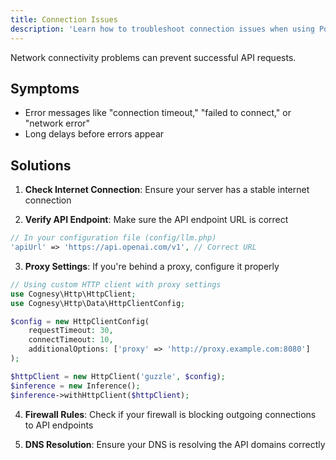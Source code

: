 ```yaml
---
title: Connection Issues
description: 'Learn how to troubleshoot connection issues when using Polyglot.'
---
```


Network connectivity problems can prevent successful API requests.

## Symptoms

- Error messages like "connection timeout," "failed to connect," or "network error"
- Long delays before errors appear

## Solutions

1. **Check Internet Connection**: Ensure your server has a stable internet connection

2. **Verify API Endpoint**: Make sure the API endpoint URL is correct
```php
// In your configuration file (config/llm.php)
'apiUrl' => 'https://api.openai.com/v1', // Correct URL
```

3. **Proxy Settings**: If you're behind a proxy, configure it properly
```php
// Using custom HTTP client with proxy settings
use Cognesy\Http\HttpClient;
use Cognesy\Http\Data\HttpClientConfig;

$config = new HttpClientConfig(
    requestTimeout: 30,
    connectTimeout: 10,
    additionalOptions: ['proxy' => 'http://proxy.example.com:8080']
);

$httpClient = new HttpClient('guzzle', $config);
$inference = new Inference();
$inference->withHttpClient($httpClient);
```

4. **Firewall Rules**: Check if your firewall is blocking outgoing connections to API endpoints

5. **DNS Resolution**: Ensure your DNS is resolving the API domains correctly
